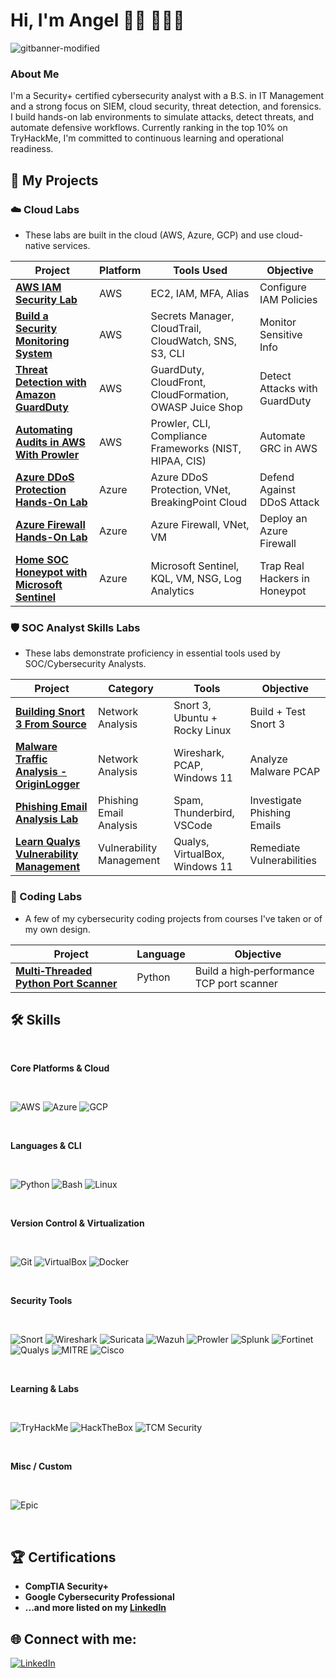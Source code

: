 # Hi, I'm Angel 👋🏾 👨🏽‍💻 

![gitbanner-modified](https://github.com/user-attachments/assets/9e5653ea-47a3-436a-9151-3d4208b3fbd7)

### About Me

I'm a Security+ certified cybersecurity analyst with a B.S. in IT Management and a strong focus on SIEM, cloud security, threat detection, and forensics. I build hands-on lab environments to simulate attacks, detect threats, and automate defensive workflows. Currently ranking in the top 10% on TryHackMe, I'm committed to continuous learning and operational readiness.

<!---------------------------------------------------------------------- SECTION BREAK ---------------------------------------------------------------------->

## 🌟 My Projects


### ☁️ Cloud Labs
- These labs are built in the cloud (AWS, Azure, GCP) and use cloud-native services.

|                                                               **Project**                                             |**Platform**|                    **Tools Used**                     |         **Objective**        |
| ----------------------------------------------------------------------------------------------------------------------|------------|-------------------------------------------------------|------------------------------|
| [**AWS IAM Security Lab**](./Cloud%20Labs/AWS%20IAM%20Security%20Lab.md)                                              |     AWS    |                  EC2, IAM, MFA, Alias                 |    Configure IAM Policies    |
| [**Build a Security Monitoring System**](./Cloud%20Labs/Build%20a%20Security%20Monitoring%20System.md)                |     AWS    | Secrets Manager, CloudTrail, CloudWatch, SNS, S3, CLI |    Monitor Sensitive Info    |
| [**Threat Detection with Amazon GuardDuty**](./Cloud%20Labs/Threat%20Detection%20with%20Amazon%20GuardDuty.md)        |     AWS    |GuardDuty, CloudFront, CloudFormation, OWASP Juice Shop|Detect Attacks with GuardDuty |
| [**Automating Audits in AWS With Prowler**](./Cloud%20Labs/Automating%20Audits%20in%20AWS%20With%20Prowler.md)        |     AWS    | Prowler, CLI, Compliance Frameworks (NIST, HIPAA, CIS)|      Automate GRC in AWS     |
| [**Azure DDoS Protection Hands-On Lab**](./Cloud%20Labs/Azure%20DDoS%20Protection%20Hands-On%20Lab.md)                |    Azure   |    Azure DDoS Protection, VNet, BreakingPoint Cloud   |  Defend Against DDoS Attack  |
| [**Azure Firewall Hands-On Lab**](./Cloud%20Labs/Azure%20Firewall%20Hands-On%20Lab.md)                                |    Azure   |                 Azure Firewall, VNet, VM              |    Deploy an Azure Firewall  |
| [**Home SOC Honeypot with Microsoft Sentinel**](./Cloud%20Labs/Home%20SOC%20Honeypot%20with%20Microsoft%20Sentinel.md)|    Azure   |    Microsoft Sentinel, KQL, VM, NSG, Log Analytics    |Trap Real Hackers in Honeypot |

### 🛡️ SOC Analyst Skills Labs
- These labs demonstrate proficiency in essential tools used by SOC/Cybersecurity Analysts.

|                                                              **Project**                                                         |      **Category**       |           **Tools**          |       **Objective**       |
| ---------------------------------------------------------------------------------------------------------------------------------|-------------------------|------------------------------|---------------------------|
| [**Building Snort 3 From Source**](./SOC%20Analyst%20Skills%20Labs/Building%20Snort%203%20From%20Source.md)                      |     Network Analysis    |Snort 3, Ubuntu + Rocky Linux |   Build + Test Snort 3    |
| [**Malware Traffic Analysis - OriginLogger**](./SOC%20Analyst%20Skills%20Labs/Malware%20Traffic%20Analysis%20-%20OriginLogger.md)|     Network Analysis    |  Wireshark, PCAP, Windows 11 |   Analyze Malware PCAP    |
| [**Phishing Email Analysis Lab**](./SOC%20Analyst%20Skills%20Labs/Phishing%20Email%20Analysis%20Lab.md)                          | Phishing Email Analysis |  Spam, Thunderbird, VSCode   |Investigate Phishing Emails|
| [**Learn Qualys Vulnerability Management**](./SOC%20Analyst%20Skills%20Labs/Learn%20Qualys%20Vulnerability%20Management.md)      |Vulnerability Management |Qualys, VirtualBox, Windows 11| Remediate Vulnerabilities |

### 👾 Coding Labs
- A few of my cybersecurity coding projects from courses I've taken or of my own design.

|                                              **Project**                                             |**Language**|              **Objective**              |
| -----------------------------------------------------------------------------------------------------|------------|-----------------------------------------|
| [**Multi‑Threaded Python Port Scanner**](./Coding%20Labs/Multi‑Threaded%20Python%20Port%20Scanner.md)| Python     |Build a high‑performance TCP port scanner|


<!---------------------------------------------------------------------- SECTION BREAK ---------------------------------------------------------------------->

## 🛠️ Skills

</br>

**Core Platforms & Cloud**

</br>

![AWS](https://img.shields.io/badge/AWS-232F3E?style=for-the-badge&logo=amazonaws&logoColor=white)
![Azure](https://img.shields.io/badge/Azure-0078D4?style=for-the-badge&logo=microsoftazure&logoColor=white)
![GCP](https://img.shields.io/badge/GCP-4285F4?style=for-the-badge&logo=googlecloud&logoColor=white)

</br>

**Languages & CLI**

</br>

![Python](https://img.shields.io/badge/Python-3776AB?style=for-the-badge&logo=python&logoColor=white)
![Bash](https://img.shields.io/badge/Bash-4EAA25?style=for-the-badge&logo=gnubash&logoColor=white)
![Linux](https://img.shields.io/badge/Linux-FCC624?style=for-the-badge&logo=linux&logoColor=black)

</br>

**Version Control & Virtualization**

</br>

![Git](https://img.shields.io/badge/Git-F05032?style=for-the-badge&logo=git&logoColor=white)
![VirtualBox](https://img.shields.io/badge/VirtualBox-183A61?style=for-the-badge&logo=virtualbox&logoColor=white)
![Docker](https://img.shields.io/badge/Docker-2496ED?style=for-the-badge&logo=docker&logoColor=white)

</br>

**Security Tools**

</br>

![Snort](https://img.shields.io/badge/Snort-E12D39?style=for-the-badge&logoColor=white)
![Wireshark](https://img.shields.io/badge/Wireshark-1679A7?style=for-the-badge&logo=wireshark&logoColor=white)
![Suricata](https://img.shields.io/badge/Suricata-FB4F14?style=for-the-badge&logoColor=white)
![Wazuh](https://img.shields.io/badge/Wazuh-00539F?style=for-the-badge&logoColor=white)
![Prowler](https://img.shields.io/badge/Prowler-191919?style=for-the-badge&logoColor=white)
![Splunk](https://img.shields.io/badge/Splunk-000000?style=for-the-badge&logo=splunk&logoColor=white)
![Fortinet](https://img.shields.io/badge/Fortinet-EE3124?style=for-the-badge&logoColor=white)
![Qualys](https://img.shields.io/badge/Qualys-E71836?style=for-the-badge&logoColor=white)
![MITRE](https://img.shields.io/badge/MITRE-003865?style=for-the-badge&logoColor=white)
![Cisco](https://img.shields.io/badge/Cisco-1BA0D7?style=for-the-badge&logo=cisco&logoColor=white)

</br>

**Learning & Labs**

</br>

![TryHackMe](https://img.shields.io/badge/TryHackMe-212C42?style=for-the-badge&logo=tryhackme&logoColor=white)
![HackTheBox](https://img.shields.io/badge/HackTheBox-9FEF00?style=for-the-badge&logo=hackthebox&logoColor=black)
![TCM Security](https://img.shields.io/badge/TCM%20Security-000000?style=for-the-badge&logoColor=white)

</br>

**Misc / Custom**

</br>

![Epic](https://img.shields.io/badge/Epic%20Systems-6C3483?style=for-the-badge&logoColor=white)

</br>

<!---------------------------------------------------------------------- SECTION BREAK ---------------------------------------------------------------------->

## 🏆 Certifications

- **CompTIA Security+**
- **Google Cybersecurity Professional**
- **...and more listed on my [LinkedIn](https://linkedin.com/in/angel-mcarthur-health)**

<!---------------------------------------------------------------------- SECTION BREAK ---------------------------------------------------------------------->

## 🌐 Connect with me:

[![LinkedIn](https://img.shields.io/badge/LinkedIn-Angel%20McArthur-blue?style=for-the-badge&logo=linkedin&logoColor=white)](https://www.linkedin.com/in/angel-mcarthur-health)

<!---------------------------------------------------------------------- SECTION BREAK ---------------------------------------------------------------------->
